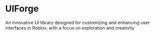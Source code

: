 # UIForge
An innovative UI library designed for customizing and enhancing user interfaces in Roblox, with a focus on exploration and creativity
